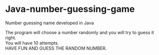 # Java-number-guessing-game
Number guessing name developed in Java

The program will choose a number randomly and you will try to guess it right.  
You will have 10 attempts.  
HAVE FUN AND GUESS THE RANDOM NUMBER.  
